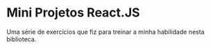 # Mini Projetos React.JS
 Uma série de exercícios que fiz para treinar a minha habilidade nesta biblioteca.
